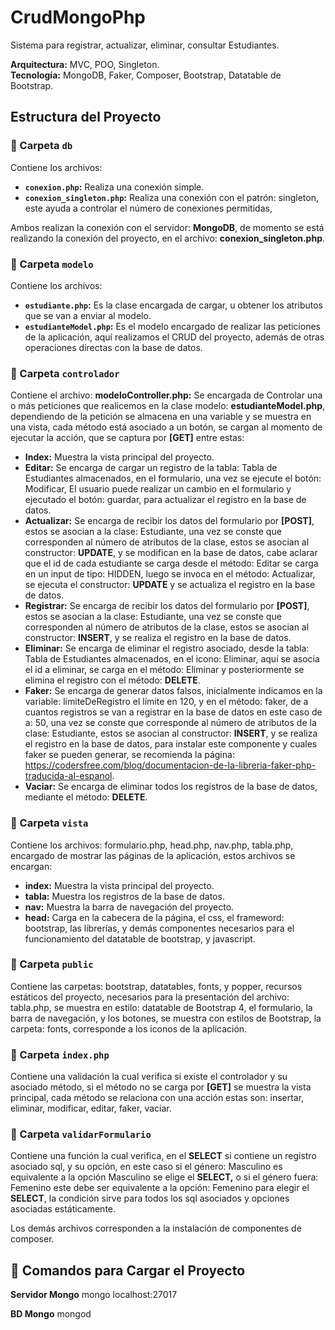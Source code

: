 # CrudMongoPhp
Sistema para registrar, actualizar, eliminar, consultar Estudiantes.

**Arquitectura:** MVC, POO, Singleton.  
**Tecnología:** MongoDB, Faker, Composer, Bootstrap, Datatable de Bootstrap.

## Estructura del Proyecto

### 📂 Carpeta `db`
Contiene los archivos:
- **`conexion.php`:** Realiza una conexión simple.
- **`conexion_singleton.php`:** Realiza una conexión con el patrón: singleton, este ayuda a controlar el número de conexiones permitidas,


Ambos realizan la conexión con el servidor: **MongoDB**, de momento se está realizando la conexión del proyecto, en el archivo: **conexion_singleton.php**.

### 📂 Carpeta `modelo`
Contiene los archivos:
- **`estudiante.php`:** Es la clase encargada de cargar, u obtener los atributos que se van a enviar al modelo.
- **`estudianteModel.php`:** Es el modelo encargado de realizar las peticiones de la aplicación, aquí realizamos el CRUD del proyecto, además de otras operaciones directas con la base de datos.

### 📂 Carpeta `controlador`
Contiene el archivo: **modeloController.php:** Se encargada de Controlar una o más peticiones que realicemos en la clase modelo: **estudianteModel.php**, dependiendo de la petición se almacena en una variable y se muestra en una vista, cada método está asociado a un botón, se cargan al momento de ejecutar la acción, que se captura por **[GET]** entre estas:
- **Index:** Muestra la vista principal del proyecto.
- **Editar:** Se encarga de cargar un registro de la tabla: Tabla de Estudiantes almacenados, en el formulario, una vez se ejecute el botón: Modificar, El usuario puede realizar un cambio en el formulario y ejecutado el botón: guardar, para actualizar el registro en la base de datos.
- **Actualizar:** Se encarga de recibir los datos del formulario por **[POST]**, estos se asocian a la clase: Estudiante, una vez se conste que corresponden al número de atributos de la clase, estos se asocian al constructor: **UPDATE**, y se modifican en la base de datos, cabe aclarar que el id de cada estudiante se carga desde el método: Editar se carga en un input de tipo: HIDDEN, luego se invoca en el método: Actualizar, se ejecuta el constructor: **UPDATE**  y se actualiza el registro en la base de datos.
- **Registrar:** Se encarga de recibir los datos del formulario por **[POST]**, estos se asocian a la clase: Estudiante, una vez se conste que corresponden al número de atributos de la clase, estos se asocian al constructor: **INSERT**, y se realiza el registro en la base de datos.
- **Eliminar:** Se encarga de eliminar el registro asociado, desde la tabla: Tabla de Estudiantes almacenados, en el icono: Eliminar, aquí se asocia el id a eliminar, se carga en el método: Eliminar y posteriormente se elimina el registro con el método: **DELETE**.
- **Faker:** Se encarga de generar datos falsos, inicialmente indicamos en la variable: limiteDeRegistro el límite en 120, y en el método: faker, de a cuantos registros se van a registrar en la base de datos en este caso de a: 50, una vez se conste que corresponde al número de atributos de la clase: Estudiante, estos se asocian al constructor: **INSERT**, y se realiza el registro en la base de datos, para instalar este componente y cuales faker se pueden generar, se recomienda la página: https://codersfree.com/blog/documentacion-de-la-libreria-faker-php-traducida-al-espanol.
- **Vaciar:** Se encarga de eliminar todos los registros de la base de datos, mediante el método: **DELETE**.

### 📂 Carpeta `vista`
Contiene los archivos: formulario.php, head.php, nav.php, tabla.php, encargado de mostrar las páginas de la aplicación, estos archivos se encargan:
- **index:** Muestra la vista principal del proyecto.
- **tabla:** Muestra los registros de la base de datos.
- **nav:** Muestra la barra de navegación del proyecto.
- **head:** Carga en la cabecera de la página, el css, el frameword: bootstrap, las librerías, y demás componentes necesarios para el funcionamiento del datatable de bootstrap, y javascript.

### 📂 Carpeta `public`
Contiene las carpetas: bootstrap, datatables, fonts, y popper, recursos estáticos del proyecto, necesarios para la presentación del archivo: tabla.php, se muestra en estilo: datatable de Bootstrap 4, el formulario, la barra de navegación, y los botones, se muestra con estilos de Bootstrap, la carpeta: fonts, corresponde a los iconos de la aplicación.

### 📄 Carpeta `index.php`
Contiene una validación la cual verifica si existe el controlador y su asociado método, si el método no se carga por **[GET]** se muestra la vista principal, cada método se relaciona con una acción estas son: insertar, eliminar, modificar, editar, faker, vaciar.

### 📄 Carpeta `validarFormulario`
Contiene una función la cual verifica, en el **SELECT** si contiene un registro asociado sql, y su opción, en este caso si el género: Masculino es equivalente a la opción Masculino se elige el **SELECT,** o si el género fuera: Femenino este debe ser equivalente a la opción: Femenino para elegir el **SELECT**, la condición sirve para todos los sql asociados y opciones asociadas estáticamente.

Los demás archivos corresponden a la instalación de componentes de composer. 

## 🚀 Comandos para Cargar el Proyecto
**Servidor Mongo**
mongo localhost:27017

**BD Mongo**
mongod

